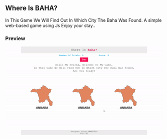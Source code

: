## Where Is BAHA?

In This Game We Will Find Out In Which City The Baha Was Found.
A simple web-based game using Js 
Enjoy your stay..

### Preview
![](https://raw.githubusercontent.com/erkankamazoglu/WhereIsBaha/master/Preview/promotion.gif)
